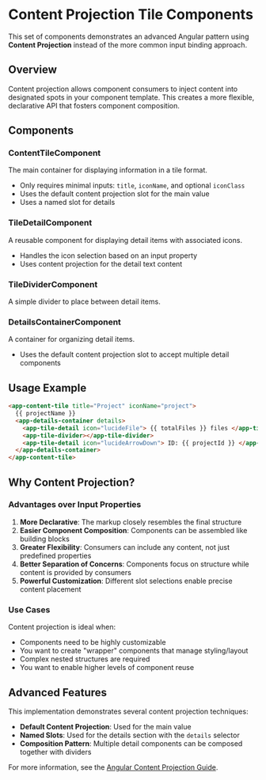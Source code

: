 # Content Projection Tile Components

This set of components demonstrates an advanced Angular pattern using **Content Projection** instead of the more common input binding approach.

## Overview

Content projection allows component consumers to inject content into designated spots in your component template. This creates a more flexible, declarative API that fosters component composition.

## Components

### ContentTileComponent

The main container for displaying information in a tile format.

- Only requires minimal inputs: `title`, `iconName`, and optional `iconClass`
- Uses the default content projection slot for the main value
- Uses a named slot for details

### TileDetailComponent

A reusable component for displaying detail items with associated icons.

- Handles the icon selection based on an input property
- Uses content projection for the detail text content

### TileDividerComponent

A simple divider to place between detail items.

### DetailsContainerComponent

A container for organizing detail items.

- Uses the default content projection slot to accept multiple detail components

## Usage Example

```html
<app-content-tile title="Project" iconName="project">
  {{ projectName }}
  <app-details-container details>
    <app-tile-detail icon="lucideFile"> {{ totalFiles }} files </app-tile-detail>
    <app-tile-divider></app-tile-divider>
    <app-tile-detail icon="lucideArrowDown"> ID: {{ projectId }} </app-tile-detail>
  </app-details-container>
</app-content-tile>
```

## Why Content Projection?

### Advantages over Input Properties

1. **More Declarative**: The markup closely resembles the final structure
2. **Easier Component Composition**: Components can be assembled like building blocks
3. **Greater Flexibility**: Consumers can include any content, not just predefined properties
4. **Better Separation of Concerns**: Components focus on structure while content is provided by consumers
5. **Powerful Customization**: Different slot selections enable precise content placement

### Use Cases

Content projection is ideal when:

- Components need to be highly customizable
- You want to create "wrapper" components that manage styling/layout
- Complex nested structures are required
- You want to enable higher levels of component reuse

## Advanced Features

This implementation demonstrates several content projection techniques:

- **Default Content Projection**: Used for the main value
- **Named Slots**: Used for the details section with the `details` selector
- **Composition Pattern**: Multiple detail components can be composed together with dividers

For more information, see the [Angular Content Projection Guide](https://angular.io/guide/content-projection).
